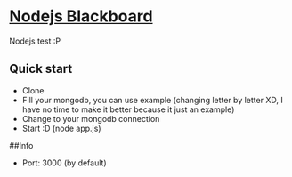 # [Nodejs Blackboard](http://kamikazepanda.com)

Nodejs test :P

## Quick start

* Clone
* Fill your mongodb, you can use example (changing letter by letter XD, I have no time to make it better because it just an example)
* Change to your mongodb connection
* Start :D (node app.js)

##Info

* Port: 3000 (by default)

